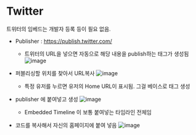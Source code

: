 # Twitter

트위터의 임베드는 개발자 등록 등이 필요 없음. 

- Publisher : https://publish.twitter.com/
  - 트위터의 URL을 넣으면 자동으로 해당 내용을 publish하는 태그가 생성됨
    ![image](https://github.com/LowyShin/KnowledgeBase/assets/20239203/f265f25d-82c1-49e4-86d4-75f4a1da44ef)

- 퍼블리싱할 위치를 찾아서 URL복사
  ![image](https://github.com/LowyShin/KnowledgeBase/assets/20239203/e6c11215-4588-4daf-96ef-de24a56b5805)
  - 특정 유저를 누르면 유저의 Home URL이 표시됨. 그걸 베이스로 태그 생성
- publisher 에 붙여넣고 생성
  ![image](https://github.com/LowyShin/KnowledgeBase/assets/20239203/59885e79-55b5-47e1-b96f-d0f35f4061ce)
  - Embedded Timeline 이 보통 붙여넣는 타임라인 전체임
- 코드를 복사해서 자신의 홈페이지에 붙여 넣음
  ![image](https://github.com/LowyShin/KnowledgeBase/assets/20239203/13420538-c462-4a27-8fe3-14a6900e66b5)

